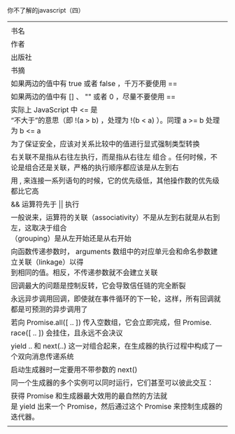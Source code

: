 你不了解的javascript（四）

|     |
| --- |
|  |
| 书名  |
| 作者  |
| 出版社 |
| 书摘  |
| 如果两边的值中有 true 或者 false ，千万不要使用 == |
| 如果两边的值中有 [] 、 "" 或者 0 ，尽量不要使用 == |
| 实际上 JavaScript 中 <= 是<br>“不大于”的意思（即 !(a > b) ，处理为 !(b < a) ）。同理 a >= b 处理为 b <= a |
| 为了保证安全，应该对关系比较中的值进行显式强制类型转换 |
| 右关联不是指从右往左执行，而是指从右往左 组合 。任何时候，不论是组合还是关联，严格的执行顺序都应该是从左到右 |
| 用 , 来连接一系列语句的时候，它的优先级低，其他操作数的优先级都比它高 |
| && 运算符先于 \|\| 执行 |
| 一般说来，运算符的关联（associativity）不是从左到右就是从右到左，这取决于组合<br>（grouping）是从左开始还是从右开始 |
| 向函数传递参数时， arguments 数组中的对应单元会和命名参数建立关联（linkage）以得<br>到相同的值。相反，不传递参数就不会建立关联 |
| 回调最大的问题是控制反转，它会导致信任链的完全断裂 |
| 永远异步调用回调，即使就在事件循环的下一轮，这样，所有回调就都是可预测的异步调用了 |
| 若向 Promise.all([ .. ]) 传入空数组，它会立即完成，但 Promise.<br>race([ .. ]) 会挂住，且永远不会决议 |
| yield .. 和 next(..) 这一对组合起来，在生成器的执行过程中构成了一个双向消息传递系统 |
| 启动生成器时一定要用不带参数的 next() |
| 同一个生成器的多个实例可以同时运行，它们甚至可以彼此交互： |
| 获得 Promise 和生成器最大效用的最自然的方法就<br>是 yield 出来一个 Promise，然后通过这个 Promise 来控制生成器的迭代器。 |
|     |